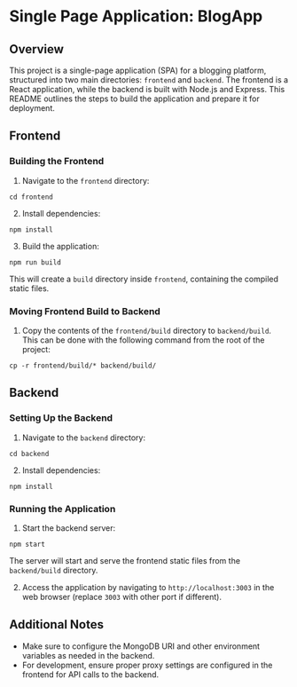 # Single Page Application: BlogApp

## Overview
This project is a single-page application (SPA) for a blogging platform, structured into two main directories: `frontend` and `backend`. The frontend is a React application, while the backend is built with Node.js and Express. This README outlines the steps to build the application and prepare it for deployment.

## Frontend

### Building the Frontend

1. Navigate to the `frontend` directory:

```
cd frontend
```

2. Install dependencies:

```
npm install
```

3. Build the application:

```
npm run build
```

This will create a `build` directory inside `frontend`, containing the compiled static files.

### Moving Frontend Build to Backend
1. Copy the contents of the `frontend/build` directory to `backend/build`. This can be done with the following command from the root of the project:

```
cp -r frontend/build/* backend/build/
```



## Backend

### Setting Up the Backend
1. Navigate to the `backend` directory:
```
cd backend
```
2. Install dependencies:
```
npm install
```

### Running the Application
1. Start the backend server:
```
npm start
```
The server will start and serve the frontend static files from the `backend/build` directory.

2. Access the application by navigating to `http://localhost:3003` in the web browser (replace `3003` with other port if different).

## Additional Notes
- Make sure to configure the MongoDB URI and other environment variables as needed in the backend.
- For development, ensure proper proxy settings are configured in the frontend for API calls to the backend.



